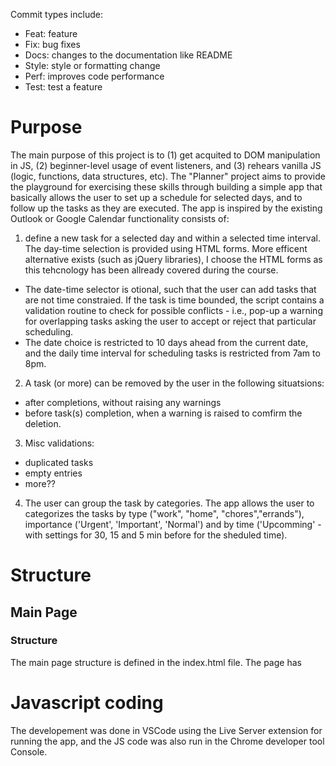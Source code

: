 


Commit types include:
* Feat: feature
* Fix: bug fixes
* Docs: changes to the documentation like README
* Style: style or formatting change 
* Perf: improves code performance
* Test: test a feature


# Purpose
The main purpose of this project is to (1) get acquited to DOM manipulation in JS, (2) beginner-level usage of event listeners, and (3) rehears vanilla JS (logic, functions, data structures, etc).
The "Planner" project aims to provide the playground for exercising these skills through building a simple app that basically allows the user to set up a schedule for selected days, and to follow up the tasks as they are executed.
The app is inspired by the existing Outlook or Google Calendar functionality consists of: 
1. define a new task for a selected day and within a selected time interval. The day-time selection is provided using HTML forms. More efficent alternative exists (such as jQuery libraries), I choose the HTML forms as this tehcnology has been allready covered during the course. 
* The date-time selector is otional, such that the user can add tasks that are not time constraied. If the task is time bounded, the script contains a validation routine to check for possible conflicts - i.e., pop-up a warning for overlapping tasks asking the user to accept or reject that particular scheduling.
* The date choice is restricted to 10 days ahead from the current date, and the daily time interval for scheduling tasks is restricted from 7am to 8pm.
2. A task (or more) can be removed by the user in the following situatsions:
* after completions, without raising any warnings
* before task(s) completion, when a warning is raised to comfirm the deletion.   
3. Misc validations:
* duplicated tasks
* empty entries
* more??
4. The user can group the task by categories. The app allows the user to categorizes the tasks by type ("work", "home", "chores","errands"), importance ('Urgent', 'Important', 'Normal') and by time ('Upcomming' - with settings for 30, 15 and 5 min before for the sheduled time).

# Structure

## Main Page
### Structure
The main page structure is defined in the index.html file. The page has   

# Javascript coding
The developement was done in VSCode using the Live Server extension for running the app, and the JS code was also run in the Chrome developer tool Console. 
 



